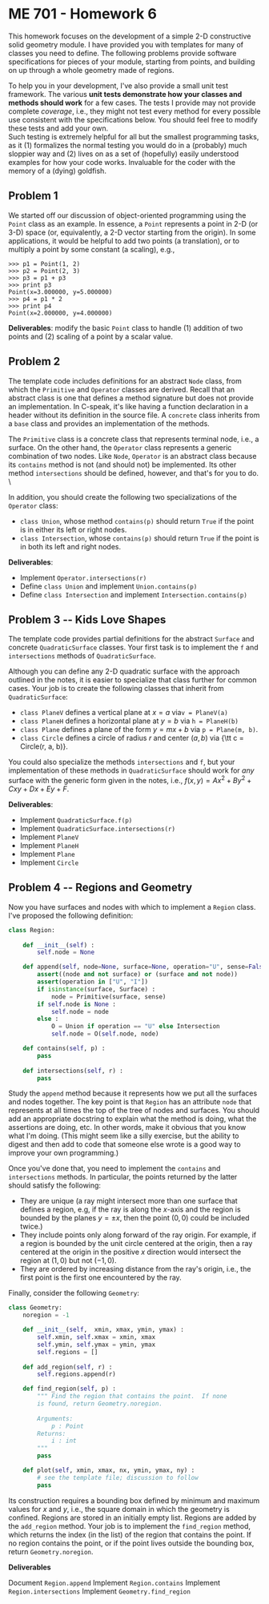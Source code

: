 # ME 701 - Homework 6

This homework focuses on the development of a
simple 2-D constructive solid geometry module.  I have provided you
with templates for many of classes you need to define.  The following
problems provide software specifications for pieces of your 
module, starting from points, and building on up through a 
whole geometry made of regions. 

To help you in your development,
I've also provide a small unit test framework.
The various **unit tests demonstrate how your classes and methods
should work** for a few cases.  The tests I provide may not provide
complete *coverage*, i.e., they might not test every method
for every possible use consistent with the specifications below.
You should feel free to modify these tests and add your own.  
Such testing is extremely helpful for all but the smallest programming
tasks, as it (1) formalizes the normal testing you would do in a (probably) much
sloppier way and (2) lives on as a set of (hopefully) easily understood
examples for how your code works.  Invaluable for the coder with 
the memory of a (dying) goldfish.

## Problem 1

We started off our discussion of object-oriented programming
using the `Point` class as an example.  In essence, a 
`Point` represents a point in 2-D (or 3-D) space (or, equivalently,
a 2-D vector starting from the origin).  In some applications,
it would be helpful to add two points (a translation), or to 
multiply a point by some constant (a scaling), e.g.,

```
>>> p1 = Point(1, 2)
>>> p2 = Point(2, 3)
>>> p3 = p1 + p3
>>> print p3
Point(x=3.000000, y=5.000000)
>>> p4 = p1 * 2
>>> print p4
Point(x=2.000000, y=4.000000)
```


**Deliverables**: modify the basic `Point` class to handle (1) addition of
two points and (2) scaling of a point by a scalar value.

## Problem 2

The template code includes definitions for 
an abstract `Node` class, from which 
the `Primitive` and `Operator` classes 
are derived.  Recall that an abstract class 
is one that defines a method signature but 
does not provide an implementation.  In 
C-speak, it's like having a function declaration
in a header without its definition in
the source file.  A `concrete` class inherits
from a `base` class and provides an 
implementation of the methods.


The `Primitive` class is a concrete class that represents
terminal node, i.e., a surface.  On the other hand,
the  `Operator` class represents a generic combination
of two nodes.  Like `Node`,  `Operator` is an abstract
class because its `contains` method is 
not (and should not) be implemented.  Its other 
method `intersections` should be defined,
however, and that's for you to do. \\

In addition,  you should create the following two specializations
of the `Operator` class:

   - `class Union`, whose method `contains(p)`
      should return `True` if the point is in either 
      its left or right nodes.
   - `class Intersection`, whose `contains(p)`
      should return `True` if the point is in both 
      its left and right nodes.

**Deliverables**:

  - Implement `Operator.intersections(r)`
  - Define `class Union` and implement `Union.contains(p)`
  - Define `class Intersection` and implement `Intersection.contains(p)`

## Problem 3 -- Kids Love Shapes

The template code provides partial definitions for 
the abstract `Surface` and concrete `QuadraticSurface` classes.  Your
first task is to implement the `f` and `intersections`
methods of `QuadraticSurface`.


Although you can define any 2-D quadratic surface with the approach
outlined in the notes, it is easier to specialize that
class further for common cases.  Your job is to 
create the following classes that inherit from `QuadraticSurface`:

 - `class PlaneV` defines a vertical plane at $x=a$ via`v = PlaneV(a)`
 - `class PlaneH` defines a horizontal plane at $y=b$ via `h = PlaneH(b)`
 - `class Plane` defines a plane of the form $y = mx + b$ via `p = Plane(m, b)`.
 - `class Circle` defines a circle of radius $r$ and center $(a, b)$ 
    via {\tt c = Circle(r, a, b)}.


You could also specialize the methods `intersections`
and `f`, but your implementation of these methods in 
`QuadraticSurface` should work for *any* surface 
with the generic form given in the notes, i.e., 
$f(x, y) = Ax^2 + By^2 + Cxy + Dx + Ey + F$.

**Deliverables**:

 - Implement `QuadraticSurface.f(p)`
 - Implement `QuadraticSurface.intersections(r)`
 - Implement `PlaneV`
 - Implement `PlaneH`
 - Implement `Plane`
 - Implement `Circle`

## Problem 4 -- Regions and Geometry

Now you have surfaces and nodes with which to 
implement a `Region` class.  I've proposed the 
following definition:

```python
class Region:
    
    def __init__(self) :
        self.node = None

    def append(self, node=None, surface=None, operation="U", sense=False) :
        assert((node and not surface) or (surface and not node))
        assert(operation in ["U", "I"])
        if isinstance(surface, Surface) :
            node = Primitive(surface, sense)
        if self.node is None :
            self.node = node
        else :
            O = Union if operation == "U" else Intersection
            self.node = O(self.node, node)

    def contains(self, p) :
        pass 
     
    def intersections(self, r) :
        pass
```

Study the `append` method because it represents
how we put all the surfaces and nodes together.  The 
key point is that `Region` has an attribute 
`node` that represents at all times the top of 
the tree of nodes and surfaces.  You should add 
an appropriate docstring to explain what the method
is doing, what the assertions are doing, etc.  In 
other words, make it obvious that you know what
I'm doing.  (This might seem like a silly exercise,
but the ability to digest and then add to code
that someone else wrote is a good way to improve
your own programming.) 

Once you've done that, you need to implement the 
`contains` and `intersections` methods.
In particular, the points returned by the latter
should satisfy the following:


 - They are unique (a ray might intersect more than one surface that 
   defines a region, e.g,
   if the ray is along the $x$-axis and the 
   region is bounded by the planes $y = \pm x$,
   then the point $(0, 0)$ could be included
   twice.)
 - They include points only along forward of
   the ray origin. For example, if a region
   is bounded by the unit circle centered
   at the origin, then a ray centered at the 
   origin in the positive $x$ direction 
   would intersect the region at  $(1,0)$
   but not $(-1, 0)$.
 - They are ordered by increasing distance
   from the ray's origin, i.e., the first 
   point is the first one encountered by
   the ray.



Finally, consider the following `Geometry`:

```python
class Geometry:
    noregion = -1

    def __init__(self,  xmin, xmax, ymin, ymax) :
        self.xmin, self.xmax = xmin, xmax
        self.ymin, self.ymax = ymin, ymax
        self.regions = []
        
    def add_region(self, r) :
        self.regions.append(r)

    def find_region(self, p) :
        """ Find the region that contains the point.  If none 
        is found, return Geometry.noregion.
         
        Arguments:
            p : Point
        Returns:
            i : int
        """
        pass

    def plot(self, xmin, xmax, nx, ymin, ymax, ny) :
        # see the template file; discussion to follow
        pass
```

Its construction requires a bounding box defined 
by minimum and maximum values for $x$ and $y$, i.e.,
the square domain in which the geometry is confined.
Regions are stored in an initially empty list.  Regions
are added by the `add_region` method.  Your job
is to implement the `find_region` method, which 
returns the index (in the list) of the region that
contains the point.  If no region contains the point,
or if the point lives outside the bounding box, return
`Geometry.noregion`. 

**Deliverables**

  Document `Region.append`
  Implement `Region.contains`
  Implement `Region.intersections`
  Implement `Geometry.find_region`


